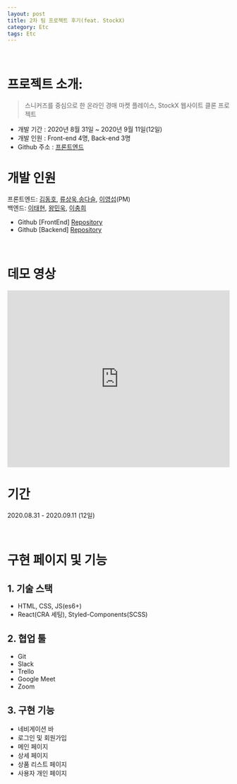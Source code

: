 ```yaml
---
layout: post
title: 2차 팀 프로젝트 후기(feat. StockX)
category: Etc
tags: Etc
---
```


<br>

# 프로젝트 소개:

> 스니커즈를 중심으로 한 온라인 경매 마켓 플레이스, StockX 웹사이트 클론 프로젝트

- 개발 기간 : 2020년 8월 31일 ~ 2020년 9월 11일(12일)<br>
- 개발 인원 : Front-end 4명, Back-end 3명<br>
- Github 주소 : [프론트엔드](https://github.com/aleatorik/westock)

# 개발 인원

프론트엔드: [김동호](https://github.com/psy082?tab=overview&from=2020-09-01&to=2020-09-18), [류상욱](https://github.com/ryuinkyoto),[송다슬](https://github.com/aleatorik), [이영섭](https://github.com/seobie)(PM) <br>
백엔드: [이태현](https://github.com/0417taehyun), [왕민욱](https://github.com/Minwook11?tab=overview&from=2020-09-01&to=2020-09-18), [이충희](https://github.com/choonghee-lee)

- Github [FrontEnd] [Repository](https://github.com/wecode-bootcamp-korea/11-WeStock-frontend)
- Github [Backend] [Repository](https://github.com/wecode-bootcamp-korea/11-WeStock-backend)

<br>

# 데모 영상

<iframe width="100%" height="400px" src="https://www.youtube.com/embed/6raMXpYz_oU" frameborder="0" allow="accelerometer; autoplay; clipboard-write; encrypted-media; gyroscope; picture-in-picture" allowfullscreen></iframe>

<!-- <iframe
  src="https://www.youtube.com/embed/gG9l7pZVQ4Y"
  style="width:100%; height:400px;"
></iframe> -->

<br>

# 기간

2020.08.31 - 2020.09.11 (12일)

<br>

# 구현 페이지 및 기능

## 1. 기술 스택

- HTML, CSS, JS(es6+)
- React(CRA 세팅), Styled-Components(SCSS)

## 2. 협업 툴

- Git
- Slack
- Trello
- Google Meet
- Zoom

## 3. 구현 기능

- 네비게이션 바
- 로그인 및 회원가입
- 메인 페이지
- 상세 페이지
- 상품 리스트 페이지
- 사용자 개인 페이지
